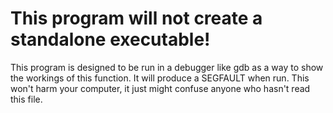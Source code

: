 # This program will not create a standalone executable!
This program is designed to be run in a debugger like gdb as a way to show the workings of this function. It will produce a SEGFAULT when run. This won't harm your computer, it just might confuse anyone who hasn't read this file.

